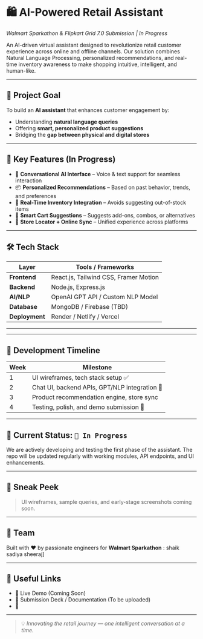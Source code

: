 # 🛍️ AI-Powered Retail Assistant  
*Walmart Sparkathon & Flipkart Grid 7.0 Submission | In Progress*

An AI-driven virtual assistant designed to revolutionize retail customer experience across online and offline channels. Our solution combines Natural Language Processing, personalized recommendations, and real-time inventory awareness to make shopping intuitive, intelligent, and human-like.

---

## 🚀 Project Goal  
To build an **AI assistant** that enhances customer engagement by:  
- Understanding **natural language queries**  
- Offering **smart, personalized product suggestions**  
- Bridging the **gap between physical and digital stores**  

---

## 🎯 Key Features (In Progress)
- 🧠 **Conversational AI Interface** – Voice & text support for seamless interaction  
- 📦 **Personalized Recommendations** – Based on past behavior, trends, and preferences  
- 🔄 **Real-Time Inventory Integration** – Avoids suggesting out-of-stock items  
- 🛒 **Smart Cart Suggestions** – Suggests add-ons, combos, or alternatives  
- 📍 **Store Locator + Online Sync** – Unified experience across platforms  

---

## 🛠️ Tech Stack

| Layer         | Tools / Frameworks              |
|---------------|-------------------------------|
| **Frontend**  | React.js, Tailwind CSS, Framer Motion |
| **Backend**   | Node.js, Express.js            |
| **AI/NLP**    | OpenAI GPT API / Custom NLP Model |
| **Database**  | MongoDB / Firebase (TBD)       |
| **Deployment**| Render / Netlify / Vercel      |

---

---

## 📅 Development Timeline

| Week | Milestone                                      |
|------|------------------------------------------------|
| 1    | UI wireframes, tech stack setup ✅             |
| 2    | Chat UI, backend APIs, GPT/NLP integration 🔄 |
| 3    | Product recommendation engine, store sync     |
| 4    | Testing, polish, and demo submission 🚀        |

---

## 📌 Current Status: `🚧 In Progress`  
We are actively developing and testing the first phase of the assistant. The repo will be updated regularly with working modules, API endpoints, and UI enhancements.

---

## 📸 Sneak Peek  
> UI wireframes, sample queries, and early-stage screenshots coming soon.

---

## 🤝 Team  
Built with ❤️ by passionate engineers for **Walmart Sparkathon** :
shaik sadiya sheeraj]

---

## 📎 Useful Links  
- 🔗 Live Demo (Coming Soon)  
- 📄 Submission Deck / Documentation (To be uploaded)  
- 🔗 
---

> 💡 *Innovating the retail journey — one intelligent conversation at a time.*


